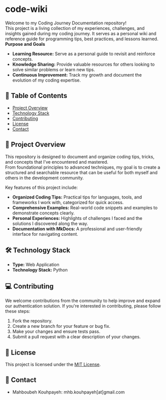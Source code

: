 # code-wiki
Welcome to my Coding Journey Documentation repository!  
This project is a living collection of my experiences, challenges, and insights gained during my coding journey. It serves as a personal wiki and reference guide for programming tips, best practices, and lessons learned.  
**Purpose and Goals**
- **Learning Resource:** Serve as a personal guide to revisit and reinforce concepts.
- **Knowledge Sharing:** Provide valuable resources for others looking to solve similar problems or learn new tips.
- **Continuous Improvement:** Track my growth and document the evolution of my coding expertise.


## 📑 Table of Contents
- [Project Overview](#project-overview)
- [Technology Stack](#technology-stack)
- [Contributing](#contributing)
- [License](#license)
- [Contact](#contact-department)


## 🚀 <a name="project-overview"></a>**Project Overview**  
This repository is designed to document and organize coding tips, tricks, and concepts that I’ve encountered and mastered.  
From foundational principles to advanced techniques, my goal is to create a structured and searchable resource that can be useful for both myself and others in the development community.

Key features of this project include:

- **Organized Coding Tips:** Practical tips for languages, tools, and frameworks I work with, categorized for quick access.
- **Comprehensive Examples:** Real-world code snippets and examples to demonstrate concepts clearly.
- **Personal Experiences:** Highlights of challenges I faced and the solutions I discovered along the way.
- **Documentation with MkDocs:** A professional and user-friendly interface for navigating content.


## 🛠️ <a name="technology-stack"></a>**Technology Stack**   
- **Type:** Web Application  
- **Technology Stack:** Python

## 💻 <a name="contributing"></a>**Contributing**
We welcome contributions from the community to help improve and expand our authentication solution. If you're interested in contributing, please follow these steps:
1. Fork the repository.
2. Create a new branch for your feature or bug fix.
3. Make your changes and ensure tests pass.
4. Submit a pull request with a clear description of your changes.


## 📝 <a name="license"></a>**License**  
This project is licensed under the [MIT License](LICENSE).  


## 📧 <a name="contact-department">**Contact**
- Mahboubeh Kouhpayeh: mhb.kouhpayeh[at]gmail.com
